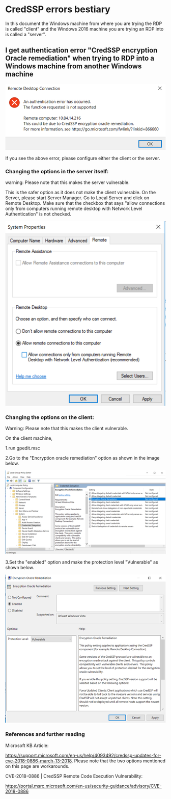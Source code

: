 # CredSSP errors bestiary

In this document the Windows machine from where you are trying the RDP is called "client" and the
Windows 2016 machine you are trying an RDP into is called a "server".

## I get authentication error "CredSSP encryption Oracle remediation" when trying to RDP into a Windows machine from another Windows machine

![CredSSP encryption Oracle remediation](CredSSPError.png)

If you see the above error, please configure either the client or the server.

### Changing the options in the server itself:

warning: Please note that this makes the server vulnerable.

This is the safer option as it does not make the client vulnerable.
On the Server, please start Server Manager. Go to Local Server and click on Remote Desktop.
Make sure that the checkbox that says "allow connections only from computers running remote desktop with Network Level Authentication" is not checked.

![System Properties](SystemProperties.png)

### Changing the options on the client:

Warning: Please note that this makes the client vulnerable.

On the client machine,

1.run gpedit.msc

2.Go to the "Encryption oracle remediation" option as shown in the image below.

![Local Group Policy Editor](LocalGroupPolicyEditor_EOR.png)

3.Set the "enabled" option and make the protection level "Vulnerable" as shown below.

![Encryption Oracle Remediation](EncryptionOracleRemediationDlg.png)

### References and further reading

Microsoft KB Article:

https://support.microsoft.com/en-us/help/4093492/credssp-updates-for-cve-2018-0886-march-13-2018.
Please note that the two options mentioned on this page are workarounds.

CVE-2018-0886 | CredSSP Remote Code Execution Vulnerability:

https://portal.msrc.microsoft.com/en-us/security-guidance/advisory/CVE-2018-0886